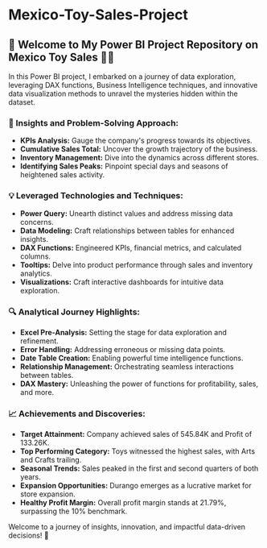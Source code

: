 # Mexico-Toy-Sales-Project

## 🚀 Welcome to My Power BI Project Repository on Mexico Toy Sales  👩‍💻

In this Power BI project, I embarked on a journey of data exploration, leveraging DAX functions, Business Intelligence techniques, and innovative data visualization methods to unravel the mysteries hidden within the dataset.

### 🌟 Insights and Problem-Solving Approach:

- **KPIs Analysis:** Gauge the company's progress towards its objectives.
- **Cumulative Sales Total:** Uncover the growth trajectory of the business.
- **Inventory Management:** Dive into the dynamics across different stores.
- **Identifying Sales Peaks:** Pinpoint special days and seasons of heightened sales activity.

### 💡 Leveraged Technologies and Techniques:

- **Power Query:** Unearth distinct values and address missing data concerns.
- **Data Modeling:** Craft relationships between tables for enhanced insights.
- **DAX Functions:** Engineered KPIs, financial metrics, and calculated columns.
- **Tooltips:** Delve into product performance through sales and inventory analytics.
- **Visualizations:** Craft interactive dashboards for intuitive data exploration.

### 🔍 Analytical Journey Highlights:

- **Excel Pre-Analysis:** Setting the stage for data exploration and refinement.
- **Error Handling:** Addressing erroneous or missing data points.
- **Date Table Creation:** Enabling powerful time intelligence functions.
- **Relationship Management:** Orchestrating seamless interactions between tables.
- **DAX Mastery:** Unleashing the power of functions for profitability, sales, and more.

### 📈 Achievements and Discoveries:

- **Target Attainment:** Company achieved sales of 545.84K and Profit of 133.26K.
- **Top Performing Category:** Toys witnessed the highest sales, with Arts and Crafts trailing.
- **Seasonal Trends:** Sales peaked in the first and second quarters of both years.
- **Expansion Opportunities:** Durango emerges as a lucrative market for store expansion.
- **Healthy Profit Margin:** Overall profit margin stands at 21.79%, surpassing the 10% benchmark.

Welcome to a journey of insights, innovation, and impactful data-driven decisions! 🌟
